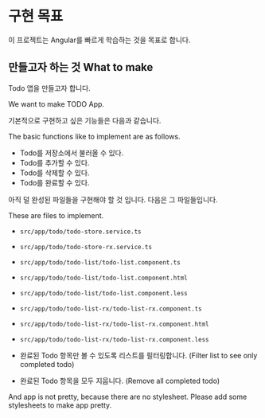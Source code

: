# 구현 목표


이 프로젝트는 Angular를 빠르게 학습하는 것을 목표로 합니다.


## 만들고자 하는 것 What to make

Todo 앱을 만들고자 합니다.

We want to make TODO App.


기본적으로 구현하고 싶은 기능들은 다음과 같습니다.

The basic functions like to implement are as follows.

- Todo를 저장소에서 불러올 수 있다.
- Todo를 추가할 수 있다.
- Todo를 삭제할 수 있다.
- Todo를 완료할 수 있다.


아직 덜 완성된 파일들을 구현해야 할 것 입니다. 다음은 그 파일들입니다.

These are files to implement.

- `src/app/todo/todo-store.service.ts`
- `src/app/todo/todo-store-rx.service.ts`
- `src/app/todo/todo-list/todo-list.component.ts`
- `src/app/todo/todo-list/todo-list.component.html`
- `src/app/todo/todo-list/todo-list.component.less`
- `src/app/todo/todo-list-rx/todo-list-rx.component.ts`
- `src/app/todo/todo-list-rx/todo-list-rx.component.html`
- `src/app/todo/todo-list-rx/todo-list-rx.component.less`



- 완료된 Todo 항목만 볼 수 있도록 리스트를 필터링합니다. (Filter list to see only completed todo)
- 완료된 Todo 항목을 모두 지웁니다. (Remove all completed todo)


And app is not pretty, because there are no stylesheet. Please add some stylesheets to make app pretty.

